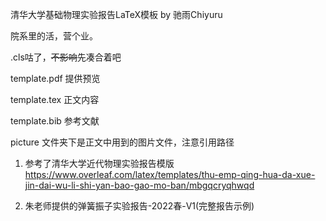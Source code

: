清华大学基础物理实验报告LaTeX模板
by 驰雨Chiyuru

院系里的活，营个业。

.cls咕了，~~不影响~~先凑合着吧

template.pdf 提供预览

template.tex 正文内容

template.bib 参考文献

picture 文件夹下是正文中用到的图片文件，注意引用路径

1) 参考了清华大学近代物理实验报告模版 https://www.overleaf.com/latex/templates/thu-emp-qing-hua-da-xue-jin-dai-wu-li-shi-yan-bao-gao-mo-ban/mbgqcryqhwqd

2) 朱老师提供的弹簧振子实验报告-2022春-V1(完整报告示例)
